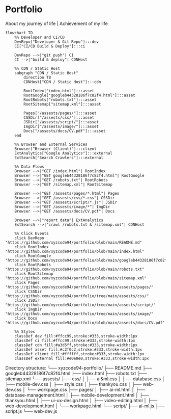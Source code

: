 # Portfolio
About my  journey of life | Achievement of my life

```mermaid
flowchart TD
    %% Developer and CI/CD
    DevRepo["Developer & Git Repo"]:::dev
    CI["CI/CD Build & Deploy"]:::ci

    DevRepo -->|"git push"| CI
    CI -->|"build & deploy"| CDNHost

    %% CDN / Static Host
    subgraph "CDN / Static Host"
        direction TB
        CDNHost["CDN / Static Host"]:::cdn

        RootIndex["index.html"]:::asset
        RootGoogle["googleb44328186f7c82f4.html"]:::asset
        RootRobots["robots.txt"]:::asset
        RootSitemap["sitemap.xml"]:::asset

        Pages["/assests/pages/"]:::asset
        CSSDir["/assests/css/"]:::asset
        JSDir["/assests/script/"]:::asset
        ImgDir["/assests/image/"]:::asset
        Docs["/assests/docs/CV.pdf"]:::asset
    end

    %% Browser and External Services
    Browser["Browser (Client)"]:::client
    ExtAnalytics["Google Analytics"]:::external
    ExtSearch["Search Crawlers"]:::external

    %% Data Flows
    Browser -->|"GET /index.html"| RootIndex
    Browser -->|"GET googleb44328186f7c82f4.html"| RootGoogle
    Browser -->|"GET /robots.txt"| RootRobots
    Browser -->|"GET /sitemap.xml"| RootSitemap

    Browser -->|"GET /assests/pages/*.html"| Pages
    Browser -->|"GET /assests/css/*.css"| CSSDir
    Browser -->|"GET /assests/script/*.js"| JSDir
    Browser -->|"GET /assests/image/*"| ImgDir
    Browser -->|"GET /assests/docs/CV.pdf"| Docs

    Browser -->|"report data"| ExtAnalytics
    ExtSearch -->|"crawl /robots.txt & /sitemap.xml"| CDNHost

    %% Click Events
    click DevRepo "https://github.com/xyzcode94/portfolio/blob/main/README.md"
    click RootIndex "https://github.com/xyzcode94/portfolio/blob/main/index.html"
    click RootGoogle "https://github.com/xyzcode94/portfolio/blob/main/googleb44328186f7c82f4.html"
    click RootRobots "https://github.com/xyzcode94/portfolio/blob/main/robots.txt"
    click RootSitemap "https://github.com/xyzcode94/portfolio/blob/main/sitemap.xml"
    click Pages "https://github.com/xyzcode94/portfolio/tree/main/assests/pages/"
    click CSSDir "https://github.com/xyzcode94/portfolio/tree/main/assests/css/"
    click JSDir "https://github.com/xyzcode94/portfolio/tree/main/assests/script/"
    click ImgDir "https://github.com/xyzcode94/portfolio/tree/main/assests/image/"
    click Docs "https://github.com/xyzcode94/portfolio/blob/main/assests/docs/CV.pdf"

    %% Styles
    classDef dev fill:#ffcc99,stroke:#333,stroke-width:1px
    classDef ci fill:#ffcc99,stroke:#333,stroke-width:1px
    classDef cdn fill:#a3d5ff,stroke:#333,stroke-width:1px
    classDef asset fill:#c2f0c2,stroke:#333,stroke-width:1px
    classDef client fill:#ffffff,stroke:#333,stroke-width:1px
    classDef external fill:#e0e0e0,stroke:#333,stroke-width:1px
```


Directory structure:
└── xyzcode94-portfolio/
    ├── README.md
    ├── googleb44328186f7c82f4.html
    ├── index.html
    ├── robots.txt
    ├── sitemap.xml
    └── assests/
        ├── css/
        │   ├── ai&ml.css
        │   ├── database.css
        │   ├── mobile-dev.css
        │   ├── style.css
        │   ├── thankyou.css
        │   ├── web-dev.css
        │   └── workpage.css
        ├── pages/
        │   ├── ai-ml.html
        │   ├── database-management.html
        │   ├── mobile-development.html
        │   ├── thankyou.html
        │   ├── ui-ux-design.html
        │   ├── video-editing.html
        │   ├── web-development.html
        │   └── workpage.html
        └── script/
            ├── ai-ml.js
            ├── script.js
            └── web-dev.js
